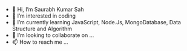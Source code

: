 - 👋 Hi, I’m Saurabh Kumar Sah
- 👀 I’m interested in coding
- 🌱 I’m currently learning JavaScript, Node.Js, MongoDatabase, Data Structure and Algorithm
- 💞️ I’m looking to collaborate on ...
- 📫 How to reach me ...

<!---
saurabhkumarsah/saurabhkumarsah is a ✨ special ✨ repository because its `README.md` (this file) appears on your GitHub profile.
You can click the Preview link to take a look at your changes.
--->
